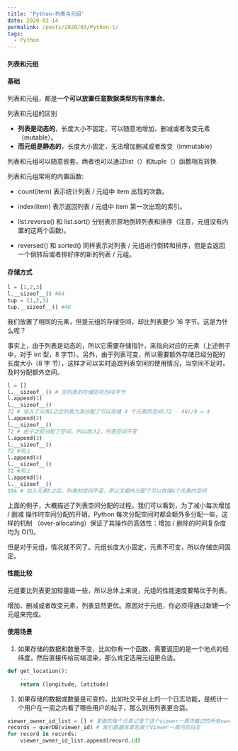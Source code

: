 ```yaml
---
title: 'Python-列表与元组'
date: 2020-03-14
permalink: /posts/2020/03/Python-1/
tags:
  - Python
---
```


#### 列表和元组

#### 基础

列表和元组，都是**一个可以放置任意数据类型的有序集合**。

列表和元组的区别

- **列表是动态的**，长度大小不固定，可以随意地增加、删减或者改变元素（mutable）。 
- **而元组是静态的**，长度大小固定，无法增加删减或者改变（immutable）

列表和元组可以随意嵌套，两者也可以通过list（）和tuple（）函数相互转换.

列表和元组常用的内置函数:

- count(item) 表示统计列表 / 元组中 item 出现的次数。 
- index(item) 表示返回列表 / 元组中 item 第一次出现的索引。 
- list.reverse() 和 list.sort() 分别表示原地倒转列表和排序（注意，元组没有内置的这两个函数)。 

- reversed() 和 sorted() 同样表示对列表 / 元组进行倒转和排序，但是会返回一个倒转后或者排好序的新的列表 / 元组。

#### 存储方式

```python
l = [1,2,3]
l.__sizeof__() #64
tup = (1,2,3)
tup.__sizeof__() #48
```

我们放置了相同的元素，但是元组的存储空间，却比列表要少 16 字节。这是为什么呢？

事实上，由于列表是动态的，所以它需要存储指针，来指向对应的元素（上述例子中，对于 int 型，8 字节）。另外，由于列表可变，所以需要额外存储已经分配的长度大小（8 字 节），这样才可以实时追踪列表空间的使用情况，当空间不足时，及时分配额外空间。

```python
l = []
l.__sizeof__() # 空列表的存储空间为40字节
l.append(1)
l.__sizeof__()
72 # 加入了元素1之后列表为其分配了可以存储 4 个元素的空间(72 - 40)/8 = 4
l.append(2)
l.__sizeof__()
72 # 由于之前分配了空间，所以加入2，列表空间不变
l.append(3)
l.__sizeof__()
72 #同上
l.append(4)
l.__sizeof__()
72 #同上
l.append(5)
l.__sizeof__()
104 # 加入元素5之后，列表的空间不足，所以又额外分配了可以存储4个元素的空间
```

上面的例子，大概描述了列表空间分配的过程。我们可以看到，为了减小每次增加 / 删减 操作时空间分配的开销，Python 每次分配空间时都会额外多分配一些，这样的机制 （over-allocating）保证了其操作的高效性：增加 / 删除的时间复杂度均为 O(1)。

但是对于元组，情况就不同了。元组长度大小固定，元素不可变，所以存储空间固定。

#### 性能比较

元组要比列表更加轻量级一些，所以总体上来说，元组的性能速度要略优于列表。

增加、删减或者改变元素，列表显然更优。原因对于元组，你必须得通过新建一个元组来完成。

#### 使用场景

1. 如果存储的数据和数量不变，比如你有一个函数，需要返回的是一个地点的经纬度，然后直接传给前端渲染，那么肯定选用元组更合适。

```python
def get_location():
    ...
    return (longitude, latitude)
```

1. 如果存储的数据或数量是可变的，比如社交平台上的一个日志功能，是统计一个用户在一周之内看了哪些用户的帖子，那么则用列表更合适。

```python
viewer_owner_id_list = [] # 里面的每个元素记录了这个viewer一周内看过的所有owner的id
records = querDB(viewer_id) # 索引数据库拿到某个Viewer一周内的日志
for record in records:
    viewer_owner_id_list.append(record.id)
```